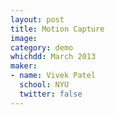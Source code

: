 ```yaml
---
layout: post
title: Motion Capture
image:
category: demo 
whichdd: March 2013
maker:
- name: Vivek Patel
  school: NYU
  twitter: false
---
```


